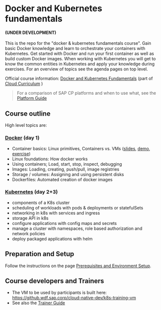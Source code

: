 # Docker and Kubernetes fundamentals  
#### (UNDER DEVELOPMENT)

This is the repo for the "docker & kubernetes fundamentals course". Gain basic Docker knowledge and learn to orchestrate your containers with Kubernetes. Get started with Docker and run your first container as well as build custom Docker images. When working with Kubernetes you will get to know the common entities in Kubernetes and apply your knowledge during exercises.
For an overview of topics see the agenda pages on top level.

Official course information: [Docker and Kubernetes Fundamentals](https://jam4.sapjam.com/blogs/show/P2dUZRL6WyEY8FYqqGyaAR)  (part of [Cloud Curriculum](https://jam4.sapjam.com/groups/zAfXdXPcJGlCUrBScXSWKP/overview_page/Y1fECzZLQ8qjIlyCQTRi76)  )

> For a comparison of SAP CP platforms and when to use what, see the [Platform Guide](https://wiki.wdf.sap.corp/wiki/x/Vwg4bg)

## Course outline
High level topics are:

### [Docker](./docker) (day 1)
- Container basics: Linux primitives, Containers vs. VMs ([slides](./docker/01_Basics_of_containers.pptx), [demo](./container-demos), [exercise](./docker/Exercise%200%20-%20Linux%20Primitives.md))
- Linux foundations: How docker works
- Using containers; Load, start, stop, inspect, debugging
- Images: Loading, creating, push/pull, image registries
- Storage / volumes: Assigning and using persistent disks
- Dockerfiles: Automated creation of docker images

### [Kubernetes](./kubernetes) (day 2+3)
- components of a K8s cluster
- scheduling of workloads with pods & deployments or statefulSets
- networking in k8s with services and ingress
- storage API in k8s
- configure applications with config maps and secrets
- manage a cluster with namespaces, role based authorization and network policies
- deploy packaged applications with helm

## Preparation and Setup

Follow the instructions on the page [Prerequisites and Environment Setup](https://github.wdf.sap.corp/slvi/docker-k8s-training/blob/master/preparation.md).

## Course developers and Trainers

* The VM to be used by participants is built here: https://github.wdf.sap.corp/cloud-native-dev/k8s-training-vm
* See also the [Trainer Guide](https://github.wdf.sap.corp/slvi/docker-k8s-training/blob/master/admin/trainer-guide.md)
